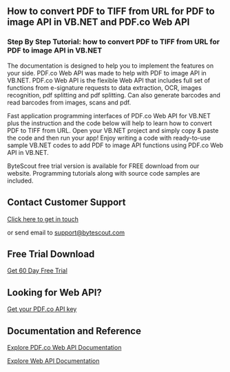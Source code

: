 ## How to convert PDF to TIFF from URL for PDF to image API in VB.NET and PDF.co Web API

### Step By Step Tutorial: how to convert PDF to TIFF from URL for PDF to image API in VB.NET

The documentation is designed to help you to implement the features on your side. PDF.co Web API was made to help with PDF to image API in VB.NET. PDF.co Web API is the flexible Web API that includes full set of functions from e-signature requests to data extraction, OCR, images recognition, pdf splitting and pdf splitting. Can also generate barcodes and read barcodes from images, scans and pdf.

Fast application programming interfaces of PDF.co Web API for VB.NET plus the instruction and the code below will help to learn how to convert PDF to TIFF from URL. Open your VB.NET project and simply copy & paste the code and then run your app! Enjoy writing a code with ready-to-use sample VB.NET codes to add PDF to image API functions using PDF.co Web API in VB.NET.

ByteScout free trial version is available for FREE download from our website. Programming tutorials along with source code samples are included.

## Contact Customer Support

[Click here to get in touch](https://bytescout.zendesk.com/hc/en-us/requests/new?subject=PDF.co%20Web%20API%20Question)

or send email to [support@bytescout.com](mailto:support@bytescout.com?subject=PDF.co%20Web%20API%20Question) 

## Free Trial Download

[Get 60 Day Free Trial](https://bytescout.com/download/web-installer?utm_source=github-readme)

## Looking for Web API? 

[Get your PDF.co API key](https://pdf.co/documentation/api?utm_source=github-readme)

## Documentation and Reference

[Explore PDF.co Web API Documentation](https://bytescout.com/documentation/index.html?utm_source=github-readme)

[Explore Web API Documentation](https://pdf.co/documentation/api?utm_source=github-readme)